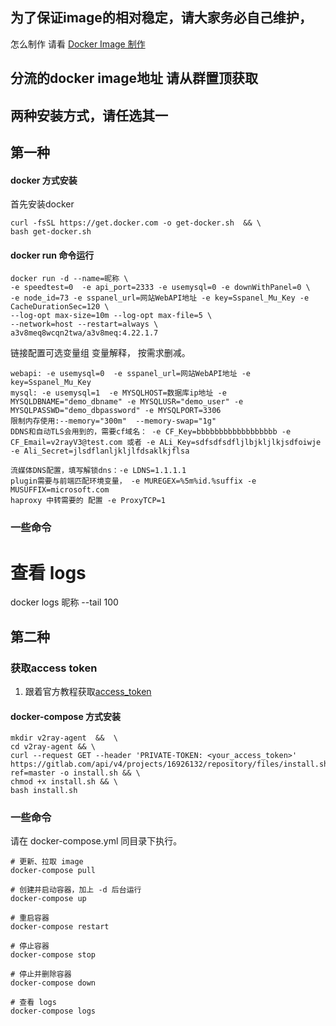 ## 为了保证image的相对稳定，请大家务必自己维护，

怎么制作 请看 [Docker Image 制作](https://gitlab.com/v2rayv3/pay-v2ray-sspanel-v3-mod_Uim-plugin/-/wikis/Docker-image%E5%88%B6%E4%BD%9C)

## 分流的docker image地址 请从群置顶获取

## 两种安装方式，请任选其一
## 第一种
#### docker 方式安装
首先安装docker
```
curl -fsSL https://get.docker.com -o get-docker.sh  && \
bash get-docker.sh
```
#### docker run 命令运行
```
docker run -d --name=昵称 \
-e speedtest=0  -e api_port=2333 -e usemysql=0 -e downWithPanel=0 \
-e node_id=73 -e sspanel_url=网站WebAPI地址 -e key=Sspanel_Mu_Key -e CacheDurationSec=120 \
--log-opt max-size=10m --log-opt max-file=5 \
--network=host --restart=always \
a3v8meq8wcqn2twa/a3v8meq:4.22.1.7
```
链接配置可选变量组 变量解释， 按需求删减。
```
webapi: -e usemysql=0  -e sspanel_url=网站WebAPI地址 -e key=Sspanel_Mu_Key
mysql: -e usemysql=1  -e MYSQLHOST=数据库ip地址 -e MYSQLDBNAME="demo_dbname" -e MYSQLUSR="demo_user" -e MYSQLPASSWD="demo_dbpassword" -e MYSQLPORT=3306
限制内存使用:--memory="300m"  --memory-swap="1g"
DDNS和自动TLS会用到的，需要cf域名： -e CF_Key=bbbbbbbbbbbbbbbbbb -e CF_Email=v2rayV3@test.com 或者 -e ALi_Key=sdfsdfsdfljlbjkljlkjsdfoiwje -e Ali_Secret=jlsdflanljkljlfdsaklkjflsa

流媒体DNS配置，填写解锁dns：-e LDNS=1.1.1.1
plugin需要与前端匹配环境变量， -e MUREGEX=%5m%id.%suffix -e MUSUFFIX=microsoft.com
haproxy 中转需要的 配置 -e ProxyTCP=1
```
### 一些命令
# 查看 logs
docker logs 昵称 --tail 100
## 第二种


### 获取access token

1. 跟着官方教程获取[access_token](https://docs.gitlab.com/ee/user/profile/personal_access_tokens.html)

#### docker-compose 方式安装

```
mkdir v2ray-agent  &&  \
cd v2ray-agent && \
curl --request GET --header 'PRIVATE-TOKEN: <your_access_token>' https://gitlab.com/api/v4/projects/16926132/repository/files/install.sh/raw?ref=master -o install.sh && \
chmod +x install.sh && \
bash install.sh

```

### 一些命令

请在 docker-compose.yml 同目录下执行。

```
# 更新、拉取 image
docker-compose pull

# 创建并启动容器，加上 -d 后台运行
docker-compose up

# 重启容器
docker-compose restart

# 停止容器
docker-compose stop

# 停止并删除容器
docker-compose down

# 查看 logs
docker-compose logs
```